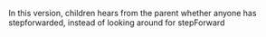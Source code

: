 In this version, children hears from the parent whether anyone has stepforwarded, instead of looking around for stepForward
